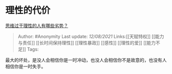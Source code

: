 # 理性的代价
[思维过于理性的人有哪些劣势？](https://www.zhihu.com/question/20274183/answer/496743761)

> Author: #Anonymity 
> Last update: *12/08/2021* 
> Links:[[天赋特权]] [[能力与责任]] [[长时间保持理性]] [[理性暴政]] [[感性]] [[理性的爱]] [[能力不足]]
> Tags: 


最大的坏处，是没人会相信你是一时冲动，也没人会相信你不是故意的，也没有人相信你是一时失手。

